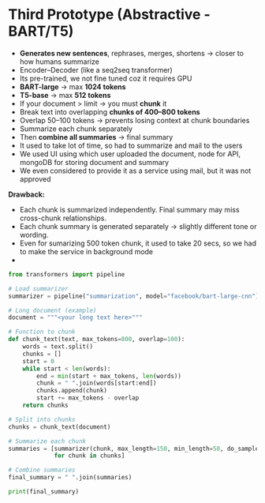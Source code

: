 # Third Prototype (Abstractive - BART/T5)

* **Generates new sentences**, rephrases, merges, shortens → closer to how humans summarize
* Encoder–Decoder (like a seq2seq transformer)
* Its pre-trained, we not fine tuned coz it requires GPU
* **BART-large** → max **1024 tokens**
* **T5-base** → max **512 tokens**
* If your document > limit → you must **chunk** it
* Break text into overlapping **chunks of 400–800 tokens**
* Overlap 50–100 tokens → prevents losing context at chunk boundaries
* Summarize each chunk separately
* Then **combine all summaries** → final summary
* It used to take lot of time, so had to summarize and mail to the users
* We used UI using which user uploaded the document, node for API, mongoDB for storing document and summary
* We even considered to provide it as a service using mail, but it was not approved

**Drawback:**

* Each chunk is summarized independently. Final summary may miss cross-chunk relationships.
* Each chunk summary is generated separately → slightly different tone or wording.
* Even for sumarizing 500 token chunk, it used to take 20 secs, so we had to make the service in background mode
*

```python
from transformers import pipeline

# Load summarizer
summarizer = pipeline("summarization", model="facebook/bart-large-cnn")

# Long document (example)
document = """<your long text here>"""

# Function to chunk
def chunk_text(text, max_tokens=800, overlap=100):
    words = text.split()
    chunks = []
    start = 0
    while start < len(words):
        end = min(start + max_tokens, len(words))
        chunk = " ".join(words[start:end])
        chunks.append(chunk)
        start += max_tokens - overlap
    return chunks

# Split into chunks
chunks = chunk_text(document)

# Summarize each chunk
summaries = [summarizer(chunk, max_length=150, min_length=50, do_sample=False)[0]['summary_text']
             for chunk in chunks]

# Combine summaries
final_summary = " ".join(summaries)

print(final_summary)

```
